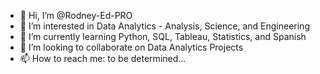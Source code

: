 - 👋 Hi, I’m @Rodney-Ed-PRO
- 👀 I’m interested in Data Analytics - Analysis, Science, and Engineering
- 🌱 I’m currently learning Python, SQL, Tableau, Statistics, and Spanish
- 💞️ I’m looking to collaborate on Data Analytics Projects 
- 📫 How to reach me: to be determined...

<!---
Rodney-Ed-PRO/Rodney-Ed-PRO is a ✨ special ✨ repository because its `README.md` (this file) appears on your GitHub profile.
You can click the Preview link to take a look at your changes.
--->
